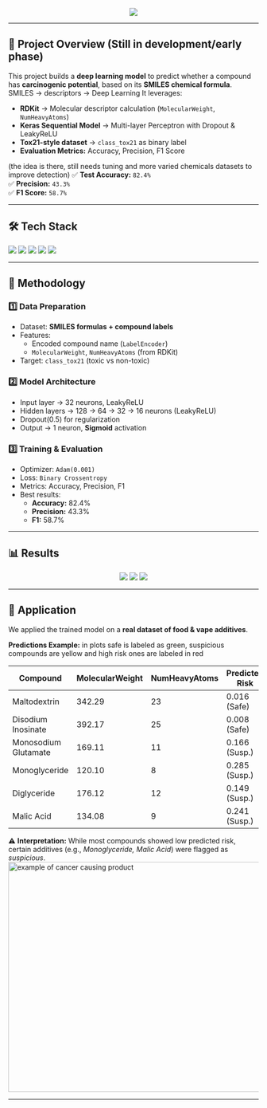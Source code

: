 <p align="center">
  <img src="https://readme-typing-svg.herokuapp.com?size=28&duration=4000&color=FF5733&center=true&vCenter=true&width=900&lines=Carcinogenicity+Prediction+Model;SMILES+%E2%9D%A4%EF%B8%8F+Deep+Learning;Chemical+Risk+Detection+in+Market+Products" />
</p>

---

## 📖 Project Overview  (Still in development/early phase)

This project builds a **deep learning model** to predict whether a compound has **carcinogenic potential**, based on its **SMILES chemical formula**.  
SMILES → descriptors → Deep Learning
It leverages:  
- **RDKit** → Molecular descriptor calculation (`MolecularWeight`, `NumHeavyAtoms`)  
- **Keras Sequential Model** → Multi-layer Perceptron with Dropout & LeakyReLU  
- **Tox21-style dataset** → `class_tox21` as binary label  
- **Evaluation Metrics:** Accuracy, Precision, F1 Score
  
(the idea is there, still needs tuning and more varied chemicals datasets to improve detection)
✅ **Test Accuracy:** `82.4%`  
✅ **Precision:** `43.3%`  
✅ **F1 Score:** `58.7%`  

---

## 🛠️ Tech Stack  

<p>
  <img src="https://skillicons.dev/icons?i=python,tensorflow" />
  <img src="https://img.shields.io/badge/RDKit-003366?style=for-the-badge&logo=chemrxiv&logoColor=white" />
  <img src="https://img.shields.io/badge/Scikit--Learn-F7931E?style=for-the-badge&logo=scikit-learn&logoColor=white" />
  <img src="https://img.shields.io/badge/Pandas-150458?style=for-the-badge&logo=pandas&logoColor=white" />
  <img src="https://img.shields.io/badge/NumPy-013243?style=for-the-badge&logo=numpy&logoColor=white" />
</p>

---

## 🔬 Methodology  

### 1️⃣ Data Preparation  
- Dataset: **SMILES formulas + compound labels**  
- Features:  
  - Encoded compound name (`LabelEncoder`)  
  - `MolecularWeight`, `NumHeavyAtoms` (from RDKit)  
- Target: `class_tox21` (toxic vs non-toxic)  

### 2️⃣ Model Architecture  
- Input layer → 32 neurons, LeakyReLU  
- Hidden layers → 128 → 64 → 32 → 16 neurons (LeakyReLU)  
- Dropout(0.5) for regularization  
- Output → 1 neuron, **Sigmoid** activation  

### 3️⃣ Training & Evaluation  
- Optimizer: `Adam(0.001)`  
- Loss: `Binary Crossentropy`  
- Metrics: Accuracy, Precision, F1  
- Best results:  
  - **Accuracy:** 82.4%  
  - **Precision:** 43.3%  
  - **F1:** 58.7%  

---

## 📊 Results  

<p align="center">
  <img src="https://img.shields.io/badge/Accuracy-82.4%25-brightgreen?style=for-the-badge" />
  <img src="https://img.shields.io/badge/Precision-43.3%25-orange?style=for-the-badge" />
  <img src="https://img.shields.io/badge/F1_Score-58.7%25-blue?style=for-the-badge" />
</p>

---

## 🚀 Application  

We applied the trained model on a **real dataset of food & vape additives**.  

**Predictions Example:**  in plots safe is labeled as green, suspicious compounds are yellow and high risk ones are labeled in red

| Compound             | MolecularWeight | NumHeavyAtoms | Predicted Risk |
|----------------------|-----------------|---------------|----------------|
| Maltodextrin         | 342.29          | 23            | 0.016 (Safe)   |
| Disodium Inosinate   | 392.17          | 25            | 0.008 (Safe)   |
| Monosodium Glutamate | 169.11          | 11            | 0.166 (Susp.)  |
| Monoglyceride        | 120.10          | 8             | 0.285 (Susp.)  |
| Diglyceride          | 176.12          | 12            | 0.149 (Susp.)  |
| Malic Acid           | 134.08          | 9             | 0.241 (Susp.)  |

⚠️ **Interpretation:** While most compounds showed low predicted risk, certain additives (e.g., *Monoglyceride, Malic Acid*) were flagged as *suspicious*.  
<img width="781" height="462" alt="example of cancer causing product" src="https://github.com/user-attachments/assets/7fd966fd-7317-4ccb-963e-7564d8a72ae2" />


---
